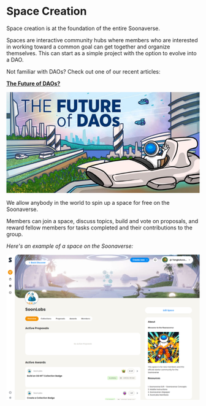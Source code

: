 # Space Creation

Space creation is at the foundation of the entire Soonaverse.

Spaces are interactive community hubs where members who are interested in working toward a common goal can get together and organize themselves. This can start as a simple project with the option to evolve into a DAO.

Not familiar with DAOs? Check out one of our recent articles:

****[**The Future of DAOs?**](https://soonlabs.medium.com/the-future-of-daos-d8a45efb6d93)****

![](<../../.gitbook/assets/image (12).png>)

We allow anybody in the world to spin up a space for free on the Soonaverse.

Members can join a space, discuss topics, build and vote on proposals, and reward fellow members for tasks completed and their contributions to the group.



_Here's an example of a space on the Soonaverse:_

![](<../../.gitbook/assets/image (23) (1) (1) (1).png>)

